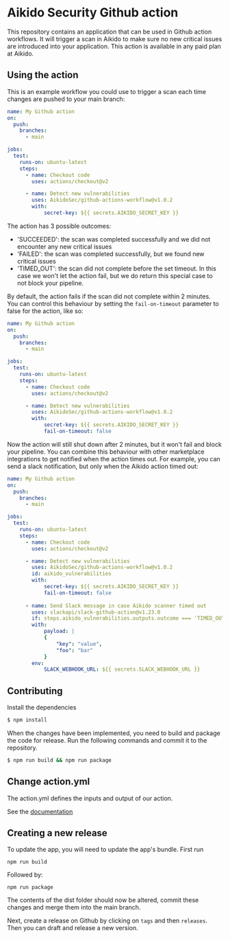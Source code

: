 # Aikido Security Github action

This repository contains an application that can be used in Github action workflows. It will trigger a scan in Aikido to make sure no new critical issues are introduced into your application. This action is available in any paid plan at Aikido.

## Using the action

This is an example workflow you could use to trigger a scan each time changes are pushed to your main branch: 

```yaml
name: My Github action
on:
  push:
    branches:
      - main

jobs:
  test:
    runs-on: ubuntu-latest
    steps:
      - name: Checkout code
        uses: actions/checkout@v2

      - name: Detect new vulnerabilities
        uses: AikidoSec/github-actions-workflow@v1.0.2
        with:
            secret-key: ${{ secrets.AIKIDO_SECRET_KEY }}
```

The action has 3 possible outcomes: 
- 'SUCCEEDED': the scan was completed successfully and we did not encounter any new critical issues
- 'FAILED': the scan was completed successfully, but we found new critical issues
- 'TIMED_OUT': the scan did not complete before the set timeout. In this case we won't let the action fail, but we do return this special case to not block your pipeline.

By default, the action fails if the scan did not complete within 2 minutes. You can control this behaviour by setting the `fail-on-timeout` parameter to false for the action, like so: 

```yaml
name: My Github action
on:
  push:
    branches:
      - main

jobs:
  test:
    runs-on: ubuntu-latest
    steps:
      - name: Checkout code
        uses: actions/checkout@v2

      - name: Detect new vulnerabilities
        uses: AikidoSec/github-actions-workflow@v1.0.2
        with:
            secret-key: ${{ secrets.AIKIDO_SECRET_KEY }}
            fail-on-timeout: false
```

Now the action will still shut down after 2 minutes, but it won't fail and block your pipeline. You can combine this behaviour with other marketplace integrations to get notified when the action times out. For example, you can send a slack notification, but only when the Aikido action timed out:

```yaml
name: My Github action
on:
  push:
    branches:
      - main

jobs:
  test:
    runs-on: ubuntu-latest
    steps:
      - name: Checkout code
        uses: actions/checkout@v2

      - name: Detect new vulnerabilities
        uses: AikidoSec/github-actions-workflow@v1.0.2
        id: aikido_vulnerabilities
        with:
            secret-key: ${{ secrets.AIKIDO_SECRET_KEY }}
            fail-on-timeout: false
    
      - name: Send Slack message in case Aikido scanner timed out
        uses: slackapi/slack-github-action@v1.23.0
        if: steps.aikido_vulnerabilities.outputs.outcome === 'TIMED_OUT'
        with:
            payload: |
            {
                "key": "value",
                "foo": "bar"
            }
        env:
            SLACK_WEBHOOK_URL: ${{ secrets.SLACK_WEBHOOK_URL }}
```

## Contributing

Install the dependencies  
```bash
$ npm install
```

When the changes have been implemented, you need to build and package the code for release. Run the following commands and commit it to the repository.
```bash
$ npm run build && npm run package
```

## Change action.yml

The action.yml defines the inputs and output of our action.

See the [documentation](https://help.github.com/en/articles/metadata-syntax-for-github-actions)

## Creating a new release

To update the app, you will need to update the app's bundle. First run
```shell
npm run build
```
Followed by:
```shell
npm run package
```
The contents of the dist folder should now be altered, commit these changes and merge them into the main branch.

Next, create a release on Github by clicking on `tags` and then `releases`. Then you can draft and release a new version.
